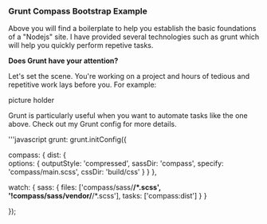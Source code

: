 ### Grunt Compass Bootstrap Example

Above you will find a boilerplate to help you establish the basic foundations of a "Nodejs" site. I have provided several technologies such as grunt which will help you quickly perform repetive tasks.

**Does Grunt have your attention?**

Let's set the scene. You're working on a project and hours of tedious and repetitive work lays before you. For example:

picture holder

Grunt is particularly useful when you want to automate tasks like the one above. Check out my Grunt config for more details.

'''javascript
grunt: grunt.initConfig({

  compass: {
    dist: {   
      options: {
        outputStyle: 'compressed',
        sassDir: 'compass',
        specify: 'compass/main.scss',
        cssDir: 'build/css'
      }
    }
  },

  watch: {
    sass: {
      files: ['compass/sass/**/*.scss', '!compass/sass/vendor/**/*.scss'],
      tasks: ['compass:dist']
    }
  }

});


